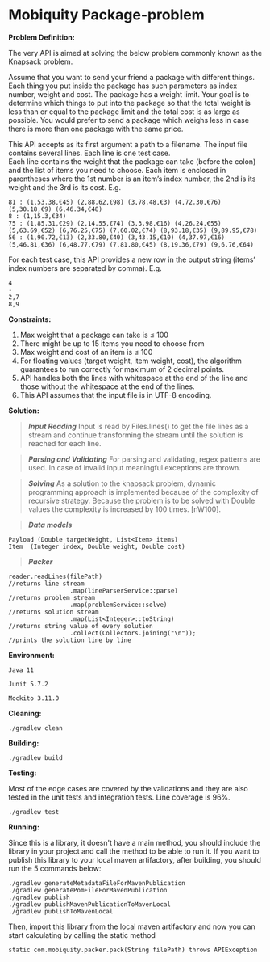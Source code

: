 # Mobiquity Package-problem

**Problem Definition:**

The very API is aimed at solving the below problem commonly known as the Knapsack problem.

Assume that you want to send your friend a package with different things. Each thing you put inside the package has such
parameters as index number, weight and cost. The package has a weight limit. Your goal is to determine which things to
put into the package so that the total weight is less than or equal to the package limit and the total cost is as large
as possible. You would prefer to send a package which weighs less in case there is more than one package with the same
price.

This API accepts as its first argument a path to a filename. The input file contains several lines. Each line is one
test case.  
Each line contains the weight that the package can take (before the colon)  and the list of items you need to choose.
Each item is enclosed in parentheses where the 1st number is an item’s index number, the 2nd is its weight and the 3rd
is its cost. E.g.

```
81 : (1,53.38,€45) (2,88.62,€98) (3,78.48,€3) (4,72.30,€76) (5,30.18,€9) (6,46.34,€48) 
8 : (1,15.3,€34) 
75 : (1,85.31,€29) (2,14.55,€74) (3,3.98,€16) (4,26.24,€55) (5,63.69,€52) (6,76.25,€75) (7,60.02,€74) (8,93.18,€35) (9,89.95,€78) 
56 : (1,90.72,€13) (2,33.80,€40) (3,43.15,€10) (4,37.97,€16) (5,46.81,€36) (6,48.77,€79) (7,81.80,€45) (8,19.36,€79) (9,6.76,€64) 
```

For each test case, this API provides a new row in the output string (items’ index numbers are separated by comma). E.g.

```
4 
- 
2,7 
8,9
```

**Constraints:**

1. Max weight that a package can take is ≤ 100
2. There might be up to 15 items you need to choose from
3. Max weight and cost of an item is ≤ 100
4. For floating values (target weight, item weight, cost), the algorithm guarantees to run correctly for maximum of 2
   decimal points.
5. API handles both the lines with whitespace at the end of the line and those without the whitespace at the end of the
   lines.
6. This API assumes that the input file is in UTF-8 encoding.

**Solution:**

> ***Input Reading***
Input is read by Files.lines() to get the file lines as a stream and continue transforming the stream until the solution is reached for each line.

> ***Parsing and Validating***
For parsing and validating, regex patterns are used. In case of invalid input meaningful exceptions are thrown.

> ***Solving***
As a solution to the knapsack problem, dynamic programming approach is implemented because of the complexity of recursive strategy. Because the problem is to be solved with    Double values the complexity is increased by 100 times. [nW100].

> ***Data models***

   ```
   Payload (Double targetWeight, List<Item> items)
   Item  (Integer index, Double weight, Double cost)
   ```

> ***Packer***

   ```
   reader.readLines(filePath)                                           //returns line stream
                    .map(lineParserService::parse)                      //returns problem stream
                    .map(problemService::solve)                         //returns solution stream
                    .map(List<Integer>::toString)                       //returns string value of every solution
                    .collect(Collectors.joining("\n"));                 //prints the solution line by line 
   ```

**Environment:**

```
Java 11

Junit 5.7.2

Mockito 3.11.0
```

**Cleaning:**

`./gradlew clean`

**Building:**

`./gradlew build`

**Testing:**

Most of the edge cases are covered by the validations and they are also tested in the unit tests and integration tests.
Line coverage is 96%.

`./gradlew test`

**Running:**

Since this is a library, it doesn't have a main method, you should include the library in your project and call the
method to be able to run it. If you want to publish this library to your local maven artifactory, after building, you
should run the 5 commands below:

```
./gradlew generateMetadataFileForMavenPublication
./gradlew generatePomFileForMavenPublication
./gradlew publish
./gradlew publishMavenPublicationToMavenLocal 
./gradlew publishToMavenLocal
```

Then, import this library from the local maven artifactory and now you can start calculating by calling the static
method

```
static com.mobiquity.packer.pack(String filePath) throws APIException
```




